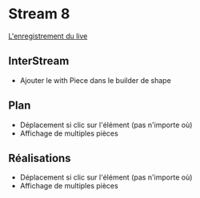 # Stream 8
[L'enregistrement du live](https://www.youtube.com/watch?v=hYtIbICJtJ4&list=PLyEcLxim6vkJLZYz7liB58HppFR1ASUmf&index=7)

## InterStream
* Ajouter le with Piece dans le builder de shape

## Plan
* Déplacement si clic sur l'élément (pas n'importe où)
* Affichage de multiples pièces

## Réalisations
* Déplacement si clic sur l'élément (pas n'importe où)
* Affichage de multiples pièces